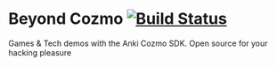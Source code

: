 # Beyond Cozmo [![Build Status](https://travis-ci.org/PeterMitrano/cozmo_beyond.svg?branch=master)](https://travis-ci.org/PeterMitrano/cozmo_beyond)

Games & Tech demos with the Anki Cozmo SDK. Open source for your hacking pleasure
